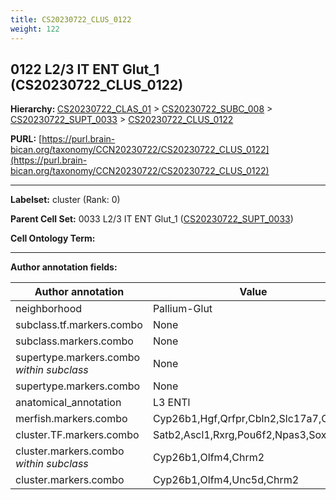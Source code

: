```yaml
---
title: CS20230722_CLUS_0122
weight: 122
---
```

## 0122 L2/3 IT ENT Glut_1 (CS20230722_CLUS_0122)
<b>Hierarchy: </b>
[CS20230722_CLAS_01](../CS20230722_CLAS_01) >
[CS20230722_SUBC_008](../CS20230722_SUBC_008) >
[CS20230722_SUPT_0033](../CS20230722_SUPT_0033) >
[CS20230722_CLUS_0122](../CS20230722_CLUS_0122)

**PURL:** [https://purl.brain-bican.org/taxonomy/CCN20230722/CS20230722_CLUS_0122](https://purl.brain-bican.org/taxonomy/CCN20230722/CS20230722_CLUS_0122)

---


**Labelset:** cluster (Rank: 0)

**Parent Cell Set:** 0033 L2/3 IT ENT Glut_1 ([CS20230722_SUPT_0033](../CS20230722_SUPT_0033))



**Cell Ontology Term:** 

[MARKER GENES.]: #


---

[TRANSFERRED ANNOTATIONS.]: #


[AUTHOR ANNOTATION FIELDS.]: #


**Author annotation fields:**

| Author annotation | Value |
|-------------------|-------|
|neighborhood|Pallium-Glut|
|subclass.tf.markers.combo|None|
|subclass.markers.combo|None|
|supertype.markers.combo _within subclass_|None|
|supertype.markers.combo|None|
|anatomical_annotation|L3 ENTl|
|merfish.markers.combo|Cyp26b1,Hgf,Qrfpr,Cbln2,Slc17a7,Chrm2|
|cluster.TF.markers.combo|Satb2,Ascl1,Rxrg,Pou6f2,Npas3,Sox8|
|cluster.markers.combo _within subclass_|Cyp26b1,Olfm4,Chrm2|
|cluster.markers.combo|Cyp26b1,Olfm4,Unc5d,Chrm2|
